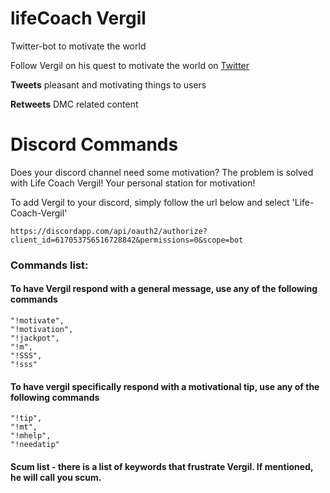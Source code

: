 # lifeCoach Vergil
Twitter-bot to motivate the world

Follow Vergil on his quest to motivate the world on [ Twitter ](https://twitter.com/AsMotivated)

**Tweets** pleasant and motivating things to users

**Retweets** DMC related content

# Discord Commands
Does your discord channel need some motivation?
The problem is solved with Life Coach Vergil! Your personal station for motivation!

To add Vergil to your discord, simply follow the url below and select 'Life-Coach-Vergil'

```
https://discordapp.com/api/oauth2/authorize?client_id=617053756516728842&permissions=0&scope=bot
```

### Commands list:

#### To have Vergil respond with a general message, use any of the following commands
    "!motivate",
    "!motivation",
    "!jackpot",
    "!m",
    "!SSS",
    "!sss"

#### To have vergil specifically respond with a motivational tip, use any of the following commands
    "!tip",
    "!mt",
    "!mhelp",
    "!needatip"


#### Scum list - there is a list of keywords that frustrate Vergil. If mentioned, he will call you scum.
